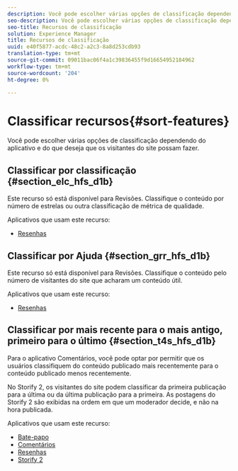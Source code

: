 ```yaml
---
description: Você pode escolher várias opções de classificação dependendo do aplicativo e do que deseja que os visitantes do site possam fazer.
seo-description: Você pode escolher várias opções de classificação dependendo do aplicativo e do que deseja que os visitantes do site possam fazer.
seo-title: Recursos de classificação
solution: Experience Manager
title: Recursos de classificação
uuid: e40f5877-acdc-48c2-a2c3-8a8d253cdb93
translation-type: tm+mt
source-git-commit: 09011bac06f4a1c39836455f9d16654952184962
workflow-type: tm+mt
source-wordcount: '204'
ht-degree: 0%

---
```



# Classificar recursos{#sort-features}

Você pode escolher várias opções de classificação dependendo do aplicativo e do que deseja que os visitantes do site possam fazer.

## Classificar por classificação {#section_elc_hfs_d1b}

Este recurso só está disponível para Revisões. Classifique o conteúdo por número de estrelas ou outra classificação de métrica de qualidade.

Aplicativos que usam este recurso:

* [Resenhas](/help/using/c-about-apps/c-reviews-app/c-reviews-app.md#c_reviews_app)

## Classificar por Ajuda {#section_grr_hfs_d1b}

Este recurso só está disponível para Revisões. Classifique o conteúdo pelo número de visitantes do site que acharam um conteúdo útil.

Aplicativos que usam este recurso:

* [Resenhas](/help/using/c-about-apps/c-reviews-app/c-reviews-app.md#c_reviews_app)

## Classificar por mais recente para o mais antigo, primeiro para o último {#section_t4s_hfs_d1b}

Para o aplicativo Comentários, você pode optar por permitir que os usuários classifiquem do conteúdo publicado mais recentemente para o conteúdo publicado menos recentemente.

No Storify 2, os visitantes do site podem classificar da primeira publicação para a última ou da última publicação para a primeira. As postagens do Storify 2 são exibidas na ordem em que um moderador decide, e não na hora publicada.

Aplicativos que usam este recurso:

* [Bate-papo](/help/using/c-about-apps/c-chat-app/c-chat-app.md#c_chat_app)
* [Comentários](/help/using/c-about-apps/c-comments/c-comments.md)
* [Resenhas](/help/using/c-about-apps/c-reviews-app/c-reviews-app.md#c_reviews_app)
* [Storify 2](/help/using/c-about-apps/c-storify2/c-storify2.md#c_storify2)

